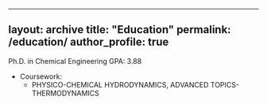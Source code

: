 
---
layout: archive
title: "Education"
permalink: /education/
author_profile: true
---

Ph.D. in Chemical Engineering GPA: 3.88
* Coursework:
  * PHYSICO-CHEMICAL HYDRODYNAMICS, ADVANCED TOPICS-THERMODYNAMICS
